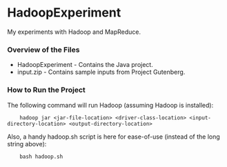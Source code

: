 HadoopExperiment
================

My experiments with Hadoop and MapReduce.

<h3 id="overview">Overview of the Files</h3>

* HadoopExperiment - Contains the Java project.
* input.zip - Contains sample inputs from Project Gutenberg.

<h3 id="commands">How to Run the Project</h3>

The following command will run Hadoop (assuming Hadoop is installed):

		hadoop jar <jar-file-location> <driver-class-location> <input-directory-location> <output-directory-location>

Also, a handy hadoop.sh script is here for ease-of-use (instead of the long string above):

		bash hadoop.sh
